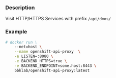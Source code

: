 ### Description
Visit HTTP/HTTPS Services with prefix `/api/dmos/`

### Example
```bash
# docker run \
	--net=host \
	--name openshift-api-proxy  \
	-e LISTEN=:8080 \
	-e BACKEND_HTTPS=true \
	-e BACKEND_ENDPOINT=some.host:8443 \
	bbklab/openshift-api-proxy:latest
```
